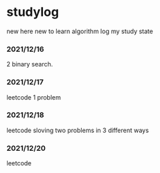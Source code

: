 # studylog
new here new to learn algorithm
log my study state

### 2021/12/16
2 binary search.

### 2021/12/17 
leetcode 1 problem 

### 2021/12/18
leetcode 
sloving two problems in 3 different ways

### 2021/12/20
leetcode



